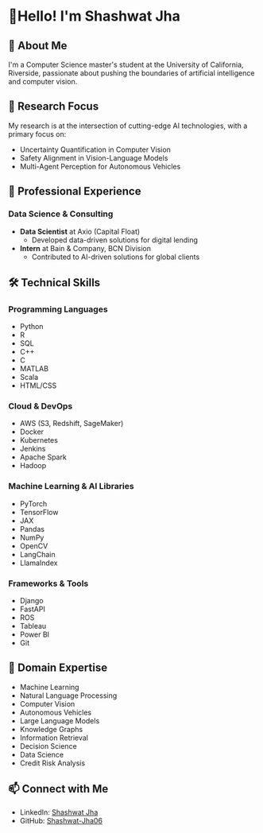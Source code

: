 # 👋Hello! I'm Shashwat Jha 

## 🚀 About Me

I'm a Computer Science master's student at the University of California, Riverside, passionate about pushing the boundaries of artificial intelligence and computer vision.

## 🔬 Research Focus

My research is at the intersection of cutting-edge AI technologies, with a primary focus on:
- Uncertainty Quantification in Computer Vision
- Safety Alignment in Vision-Language Models
- Multi-Agent Perception for Autonomous Vehicles

## 💼 Professional Experience

### Data Science & Consulting
- **Data Scientist** at Axio (Capital Float)
  - Developed data-driven solutions for digital lending
- **Intern** at Bain & Company, BCN Division
  - Contributed to AI-driven solutions for global clients

## 🛠️ Technical Skills

### Programming Languages
- Python
- R
- SQL
- C++
- C
- MATLAB
- Scala
- HTML/CSS

### Cloud & DevOps
- AWS (S3, Redshift, SageMaker)
- Docker
- Kubernetes
- Jenkins
- Apache Spark
- Hadoop

### Machine Learning & AI Libraries
- PyTorch
- TensorFlow
- JAX
- Pandas
- NumPy
- OpenCV
- LangChain
- LlamaIndex

### Frameworks & Tools
- Django
- FastAPI
- ROS
- Tableau
- Power BI
- Git

## 🧠 Domain Expertise
- Machine Learning
- Natural Language Processing
- Computer Vision
- Autonomous Vehicles
- Large Language Models
- Knowledge Graphs
- Information Retrieval
- Decision Science
- Data Science
- Credit Risk Analysis

## 📫 Connect with Me
- LinkedIn: [Shashwat Jha](https://www.linkedin.com/in/shashjha/)
- GitHub: [Shashwat-Jha06](https://github.com/Shashwat-Jha06)

